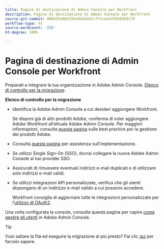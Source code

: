 ```yaml
---
title: Pagina di destinazione di Admin Console per Workfront
description: Pagina di destinazione di Admin Console per Workfront
source-git-commit: 80b615a98325b1dda41b2cff3cee14f8282b9cf9
workflow-type: ht
source-wordcount: '235'
ht-degree: 100%

---
```


# Pagina di destinazione di Admin Console per Workfront

Preparati a integrare la tua organizzazione in Adobe Admin Console. [Elenco di controllo per la migrazione](https://experienceleague.adobe.com/docs/workfront/using/administration-and-setup/admin-in-admin-console/prep-for-admin-console.html?lang=it):

**Elenco di controllo per la migrazione**

* Identifica la Adobe Admin Console a cui desideri aggiungere Workfront.

   Se disponi già di altri prodotti Adobe, conferma di voler aggiungere Adobe Workfront all’attuale Adobe Admin Console. Per maggiori informazioni, consulta [questa pagina](https://helpx.adobe.com/it/enterprise/using/admin-console.html) sulle best practice per la gestione dei prodotti Adobe.

* Consulta [questa pagina](https://helpx.adobe.com/it/enterprise/using/deployment-planning.html) per assistenza sull’implementazione.
* Se utilizzi Single Sign-On (SSO), dovrai collegare la nuova Adobe Admin Console al tuo provider SSO.
* Assicurati di rimuovere eventuali indirizzi e-mail duplicati e di utilizzare solo indirizzi e-mail validi.
* Se utilizzi integrazioni API personalizzate, verifica che gli utenti dispongano di un indirizzo e-mail valido a cui possono accedere.

   Workfront consiglia di aggiornare tutte le integrazioni personalizzate per l’[utilizzo di OAuth2](https://experienceleague.adobe.com/docs/workfront/using/administration-and-setup/configure-integrations/create-oauth-application.html?lang=it).

Una volta configurata la console, consulta questa pagina per capire [come gestire gli utenti](https://experienceleague.adobe.com/docs/workfront/using/administration-and-setup/add-users/create-manage-users/admin-console.html?lang=it) in Adobe Admin Console.

>[!TIP]
>
>Vuoi saltare la fila ed eseguire la migrazione al più presto? Fai clic [qui](https://workfront.az1.qualtrics.com/jfe/form/SV_9T5LuHf05JUOPAi) per farcelo sapere.

